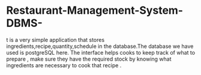 # Restaurant-Management-System-DBMS-
t is a very simple application that stores ingredients,recipe,quantity,schedule in the database.The database we have used is postgreSQL here. The interface helps cooks to keep track of what to prepare , make sure they have the required stock by knowing what ingredients are necessary to cook that recipe .
